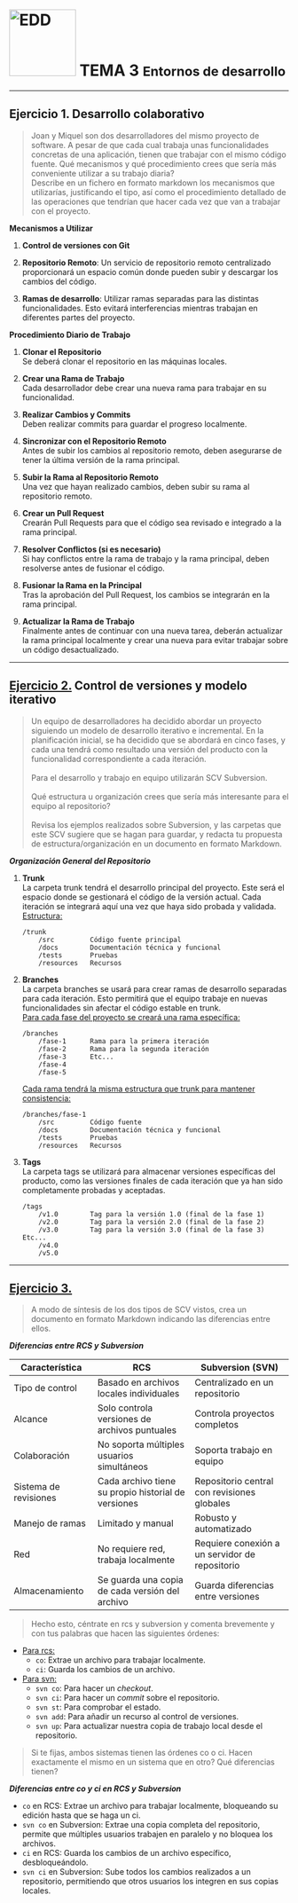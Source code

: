 <h1><img src="https://elpythonista.com/wp-content/uploads/2020/08/Ides-2020-imagen-principal-1.png" alt="EDD" width="120" height="120"> 
<b>TEMA 3 <small>Entornos de desarrollo</small></b></h1>

---

## Ejercicio 1. Desarrollo colaborativo
>Joan y Miquel son dos desarrolladores del mismo proyecto de software. A pesar de que cada cual trabaja unas funcionalidades concretas de una aplicación, tienen que trabajar con el mismo código fuente. Qué mecanismos y qué procedimiento crees que sería más conveniente utilizar a su trabajo diaria?<br>
Describe en un fichero en formato markdown los mecanismos que utilizarías, justificando el tipo, así como el procedimiento detallado de las operaciones que tendrían que hacer cada vez que van a trabajar con el proyecto.

**Mecanismos a Utilizar**

1. **Control de versiones con Git**

2. **Repositorio Remoto**:
   Un servicio de repositorio remoto centralizado proporcionará un espacio común donde pueden subir y descargar los cambios del código.

3. **Ramas de desarrollo**:
   Utilizar ramas separadas para las distintas funcionalidades. Esto evitará interferencias mientras trabajan en diferentes partes del proyecto.

**Procedimiento Diario de Trabajo**

1. **Clonar el Repositorio**<br>
   Se deberá clonar el repositorio en las máquinas locales.

2. **Crear una Rama de Trabajo**<br>
   Cada desarrollador debe crear una nueva rama para trabajar en su funcionalidad.

3. **Realizar Cambios y Commits**<br>
   Deben realizar commits para guardar el progreso localmente.

4. **Sincronizar con el Repositorio Remoto**<br>
   Antes de subir los cambios al repositorio remoto, deben asegurarse de tener la última versión de la rama principal.

5. **Subir la Rama al Repositorio Remoto**<br>
   Una vez que hayan realizado cambios, deben subir su rama al repositorio remoto.

6. **Crear un Pull Request**<br>
   Crearán Pull Requests para que el código sea revisado e integrado a la rama principal.

7. **Resolver Conflictos (si es necesario)**<br>
   Si hay conflictos entre la rama de trabajo y la rama principal, deben resolverse antes de fusionar el código.

8. **Fusionar la Rama en la Principal**<br>
   Tras la aprobación del Pull Request, los cambios se integrarán en la rama principal.

9. **Actualizar la Rama de Trabajo**<br>
   Finalmente antes de continuar con una nueva tarea, deberán actualizar la rama principal localmente y crear una nueva para evitar trabajar sobre un código desactualizado.

---

## **<u>Ejercicio 2.</u> Control de versiones y modelo iterativo**
>Un equipo de desarrolladores ha decidido abordar un proyecto siguiendo un modelo de desarrollo iterativo e incremental. En la planificación inicial, se ha decidido que se abordará en cinco fases, y cada una tendrá como resultado una versión del producto con la funcionalidad correspondiente a cada iteración.<br><br>
Para el desarrollo y trabajo en equipo utilizarán SCV Subversion.<br><br>
Qué estructura u organización crees que sería más interesante para el equipo al repositorio?<br><br>
Revisa los ejemplos realizados sobre Subversion, y las carpetas que este SCV sugiere que se hagan para guardar, y redacta tu propuesta de estructura/organización en un documento en formato Markdown.

***Organización General del Repositorio***

1. **Trunk**<br>
   La carpeta trunk tendrá el desarrollo principal del proyecto. Este será el espacio donde se gestionará el código de la versión actual. Cada iteración se integrará aquí una vez que haya sido probada y validada.<br>
   <u>Estructura:</u>
      <pre><code>/trunk
       /src         Código fuente principal
       /docs        Documentación técnica y funcional
       /tests       Pruebas
       /resources   Recursos</code></pre>
2. **Branches**<br>
   La carpeta branches se usará para crear ramas de desarrollo separadas para cada iteración. Esto permitirá que el equipo trabaje en nuevas funcionalidades sin afectar el código estable en trunk.<br>
   <u>Para cada fase del proyecto se creará una rama específica:</u>
      <pre><code>/branches
       /fase-1      Rama para la primera iteración
       /fase-2      Rama para la segunda iteración
       /fase-3      Etc...
       /fase-4
       /fase-5</code></pre>
   <u>Cada rama tendrá la misma estructura que trunk para mantener consistencia:</u>
      <pre><code>/branches/fase-1
       /src         Código fuente
       /docs        Documentación técnica y funcional
       /tests       Pruebas
       /resources   Recursos</code></pre>
3. **Tags**<br>
   La carpeta tags se utilizará para almacenar versiones específicas del producto, como las versiones finales de cada iteración que ya han sido completamente probadas y aceptadas.<br>
      <pre><code>/tags
       /v1.0        Tag para la versión 1.0 (final de la fase 1)
       /v2.0        Tag para la versión 2.0 (final de la fase 2)
       /v3.0        Tag para la versión 3.0 (final de la fase 3) Etc...
       /v4.0
       /v5.0</code></pre>

---

## **<u>Ejercicio 3.</u>**
>A modo de síntesis de los dos tipos de SCV vistos, crea un documento en formato Markdown indicando las diferencias entre ellos.<br>

***Diferencias entre RCS y Subversion***

| Característica        | RCS                                                 | Subversion (SVN)                               |
| --------------------- | --------------------------------------------------- | ---------------------------------------------- |
| Tipo de control       | Basado en archivos locales individuales             | Centralizado en un repositorio                 |
| Alcance               | Solo controla versiones de archivos puntuales       | Controla proyectos completos                   |
| Colaboración          | No soporta múltiples usuarios simultáneos           | Soporta trabajo en equipo                      |
| Sistema de revisiones | Cada archivo tiene su propio historial de versiones | Repositorio central con revisiones globales    |
| Manejo de ramas       | Limitado y manual                                   | Robusto y automatizado                         |
| Red                   | No requiere red, trabaja localmente                 | Requiere conexión a un servidor de repositorio |
| Almacenamiento        | Se guarda una copia de cada versión del archivo     | Guarda diferencias entre versiones             |

>Hecho esto, céntrate en rcs y subversion y comenta brevemente y con tus palabras que hacen las siguientes órdenes:

- <u>Para rcs:</u><br>
    * `co`: Extrae un archivo para trabajar localmente.
    * `ci`: Guarda los cambios de un archivo.
- <u>Para svn:</u><br>
    * `svn co`: Para hacer un *checkout*.
    * `svn ci`: Para hacer un *commit* sobre el repositorio.
    * `svn st`: Para comprobar el estado.
    * `svn add`: Para añadir un recurso al control de versiones.
    * `svn up`: Para actualizar nuestra copia de trabajo local desde el repositorio.

>Si te fijas, ambos sistemas tienen las órdenes co o ci. Hacen exactamente el mismo en un sistema que en otro? Qué diferencias tienen?

***Diferencias entre co y ci en RCS y Subversion***
- `co` en RCS: Extrae un archivo para trabajar localmente, bloqueando su edición hasta que se haga un ci.
- `svn co` en Subversion: Extrae una copia completa del repositorio, permite que múltiples usuarios trabajen en paralelo y no bloquea los archivos.
- `ci` en RCS: Guarda los cambios de un archivo específico, desbloqueándolo.
- `svn ci` en Subversion: Sube todos los cambios realizados a un repositorio, permitiendo que otros usuarios los integren en sus copias locales.